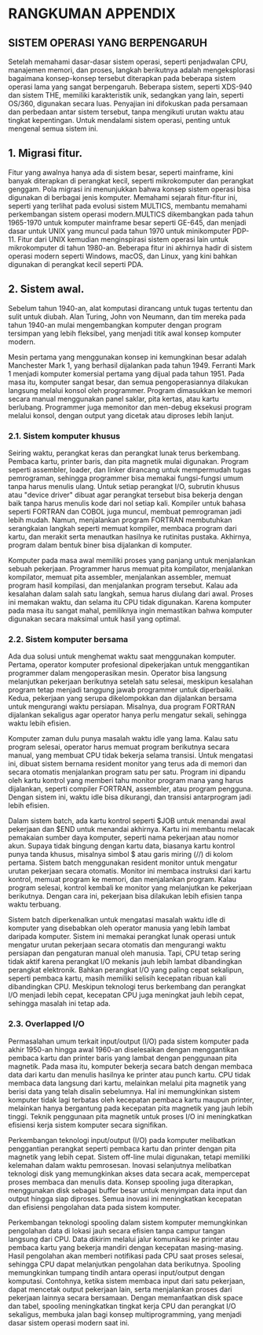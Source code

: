 # RANGKUMAN APPENDIX

## SISTEM OPERASI YANG BERPENGARUH
Setelah memahami dasar-dasar sistem operasi, seperti penjadwalan CPU, manajemen memori, dan proses, langkah berikutnya adalah mengeksplorasi bagaimana konsep-konsep tersebut diterapkan pada beberapa sistem operasi lama yang sangat berpengaruh. Beberapa sistem, seperti XDS-940 dan sistem THE, memiliki karakteristik unik, sedangkan yang lain, seperti OS/360, digunakan secara luas. Penyajian ini difokuskan pada persamaan dan perbedaan antar sistem tersebut, tanpa mengikuti urutan waktu atau tingkat kepentingan. Untuk mendalami sistem operasi, penting untuk mengenal semua sistem ini.

## 1. Migrasi fitur.
Fitur yang awalnya hanya ada di sistem besar, seperti mainframe, kini banyak diterapkan di perangkat kecil, seperti mikrokomputer dan perangkat genggam. Pola migrasi ini menunjukkan bahwa konsep sistem operasi bisa digunakan di berbagai jenis komputer. Memahami sejarah fitur-fitur ini, seperti yang terlihat pada evolusi sistem MULTICS, membantu memahami perkembangan sistem operasi modern.MULTICS dikembangkan pada tahun 1965-1970 untuk komputer mainframe besar seperti GE-645, dan menjadi dasar untuk UNIX yang muncul pada tahun 1970 untuk minikomputer PDP-11. Fitur dari UNIX kemudian menginspirasi sistem operasi lain untuk mikrokomputer di tahun 1980-an. Beberapa fitur ini akhirnya hadir di sistem operasi modern seperti Windows, macOS, dan Linux, yang kini bahkan digunakan di perangkat kecil seperti PDA.

## 2. Sistem awal.
Sebelum tahun 1940-an, alat komputasi dirancang untuk tugas tertentu dan sulit untuk diubah. Alan Turing, John von Neumann, dan tim mereka pada tahun 1940-an mulai mengembangkan komputer dengan program tersimpan yang lebih fleksibel, yang menjadi titik awal konsep komputer modern.
	
Mesin pertama yang menggunakan konsep ini kemungkinan besar adalah Manchester Mark 1, yang berhasil dijalankan pada tahun 1949. Ferranti Mark 1 menjadi komputer komersial pertama yang dijual pada tahun 1951. Pada masa itu, komputer sangat besar, dan semua pengoperasiannya dilakukan langsung melalui konsol oleh programmer. Program dimasukkan ke memori secara manual menggunakan panel saklar, pita kertas, atau kartu berlubang. Programmer juga memonitor dan men-debug eksekusi program melalui konsol, dengan output yang dicetak atau diproses lebih lanjut.

### 2.1. Sistem komputer khusus
Seiring waktu, perangkat keras dan perangkat lunak terus berkembang. Pembaca kartu, printer baris, dan pita magnetik mulai digunakan. Program seperti assembler, loader, dan linker dirancang untuk mempermudah tugas pemrograman, sehingga programmer bisa memakai fungsi-fungsi umum tanpa harus menulis ulang. Untuk setiap perangkat I/O, subrutin khusus atau "device driver" dibuat agar perangkat tersebut bisa bekerja dengan baik tanpa harus menulis kode dari nol setiap kali. Kompiler untuk bahasa seperti FORTRAN dan COBOL juga muncul, membuat pemrograman jadi lebih mudah. Namun, menjalankan program FORTRAN membutuhkan serangkaian langkah seperti memuat kompiler, membaca program dari kartu, dan merakit serta menautkan hasilnya ke rutinitas pustaka. Akhirnya, program dalam bentuk biner bisa dijalankan di komputer.

Komputer pada masa awal memiliki proses yang panjang untuk menjalankan sebuah pekerjaan. Programmer harus memuat pita kompilator, menjalankan kompilator, memuat pita assembler, menjalankan assembler, memuat program hasil kompilasi, dan menjalankan program tersebut. Kalau ada kesalahan dalam salah satu langkah, semua harus diulang dari awal. Proses ini memakan waktu, dan selama itu CPU tidak digunakan. Karena komputer pada masa itu sangat mahal, pemiliknya ingin memastikan bahwa komputer digunakan secara maksimal untuk hasil yang optimal.

### 2.2. Sistem komputer bersama
Ada dua solusi untuk menghemat waktu saat menggunakan komputer. Pertama, operator komputer profesional dipekerjakan untuk menggantikan programmer dalam mengoperasikan mesin. Operator bisa langsung melanjutkan pekerjaan berikutnya setelah satu selesai, meskipun kesalahan program tetap menjadi tanggung jawab programmer untuk diperbaiki. Kedua, pekerjaan yang serupa dikelompokkan dan dijalankan bersama untuk mengurangi waktu persiapan. Misalnya, dua program FORTRAN dijalankan sekaligus agar operator hanya perlu mengatur sekali, sehingga waktu lebih efisien.

Komputer zaman dulu punya masalah waktu idle yang lama. Kalau satu program selesai, operator harus memuat program berikutnya secara manual, yang membuat CPU tidak bekerja selama transisi. Untuk mengatasi ini, dibuat sistem bernama resident monitor yang terus ada di memori dan secara otomatis menjalankan program satu per satu. Program ini dipandu oleh kartu kontrol yang memberi tahu monitor program mana yang harus dijalankan, seperti compiler FORTRAN, assembler, atau program pengguna. Dengan sistem ini, waktu idle bisa dikurangi, dan transisi antarprogram jadi lebih efisien.

Dalam sistem batch, ada kartu kontrol seperti $JOB untuk menandai awal pekerjaan dan $END untuk menandai akhirnya. Kartu ini membantu melacak pemakaian sumber daya komputer, seperti nama pekerjaan atau nomor akun. Supaya tidak bingung dengan kartu data, biasanya kartu kontrol punya tanda khusus, misalnya simbol $ atau garis miring (//) di kolom pertama. Sistem batch menggunakan resident monitor untuk mengatur urutan pekerjaan secara otomatis. Monitor ini membaca instruksi dari kartu kontrol, memuat program ke memori, dan menjalankan program. Kalau program selesai, kontrol kembali ke monitor yang melanjutkan ke pekerjaan berikutnya. Dengan cara ini, pekerjaan bisa dilakukan lebih efisien tanpa waktu terbuang.

Sistem batch diperkenalkan untuk mengatasi masalah waktu idle di komputer yang disebabkan oleh operator manusia yang lebih lambat daripada komputer. Sistem ini memakai perangkat lunak operasi untuk mengatur urutan pekerjaan secara otomatis dan mengurangi waktu persiapan dan pengaturan manual oleh manusia. Tapi, CPU tetap sering tidak aktif karena perangkat I/O mekanis jauh lebih lambat dibandingkan perangkat elektronik. Bahkan perangkat I/O yang paling cepat sekalipun, seperti pembaca kartu, masih memiliki selisih kecepatan ribuan kali dibandingkan CPU. Meskipun teknologi terus berkembang dan perangkat I/O menjadi lebih cepat, kecepatan CPU juga meningkat jauh lebih cepat, sehingga masalah ini tetap ada.

### 2.3. Overlapped I/O
Permasalahan umum terkait input/output (I/O) pada sistem komputer pada akhir 1950-an hingga awal 1960-an diselesaikan dengan menggantikan pembaca kartu dan printer baris yang lambat dengan penggunaan pita magnetik. Pada masa itu, komputer bekerja secara batch dengan membaca data dari kartu dan menulis hasilnya ke printer atau punch kartu. CPU tidak membaca data langsung dari kartu, melainkan melalui pita magnetik yang berisi data yang telah disalin sebelumnya. Hal ini memungkinkan sistem komputer tidak lagi terbatas oleh kecepatan pembaca kartu maupun printer, melainkan hanya bergantung pada kecepatan pita magnetik yang jauh lebih tinggi. Teknik penggunaan pita magnetik untuk proses I/O ini meningkatkan efisiensi kerja sistem komputer secara signifikan.

Perkembangan teknologi input/output (I/O) pada komputer melibatkan penggantian perangkat seperti pembaca kartu dan printer dengan pita magnetik yang lebih cepat. Sistem off-line mulai digunakan, tetapi memiliki kelemahan dalam waktu pemrosesan. Inovasi selanjutnya melibatkan teknologi disk yang memungkinkan akses data secara acak, mempercepat proses membaca dan menulis data. Konsep spooling juga diterapkan, menggunakan disk sebagai buffer besar untuk menyimpan data input dan output hingga siap diproses. Semua inovasi ini meningkatkan kecepatan dan efisiensi pengolahan data pada sistem komputer.

Perkembangan teknologi spooling dalam sistem komputer memungkinkan pengolahan data di lokasi jauh secara efisien tanpa campur tangan langsung dari CPU. Data dikirim melalui jalur komunikasi ke printer atau pembaca kartu yang bekerja mandiri dengan kecepatan masing-masing. Hasil pengolahan akan memberi notifikasi pada CPU saat proses selesai, sehingga CPU dapat melanjutkan pengolahan data berikutnya. Spooling memungkinkan tumpang tindih antara operasi input/output dengan komputasi. Contohnya, ketika sistem membaca input dari satu pekerjaan, dapat mencetak output pekerjaan lain, serta menjalankan proses dari pekerjaan lainnya secara bersamaan. Dengan memanfaatkan disk space dan tabel, spooling meningkatkan tingkat kerja CPU dan perangkat I/O sekaligus, membuka jalan bagi konsep multiprogramming, yang menjadi dasar sistem operasi modern saat ini.
